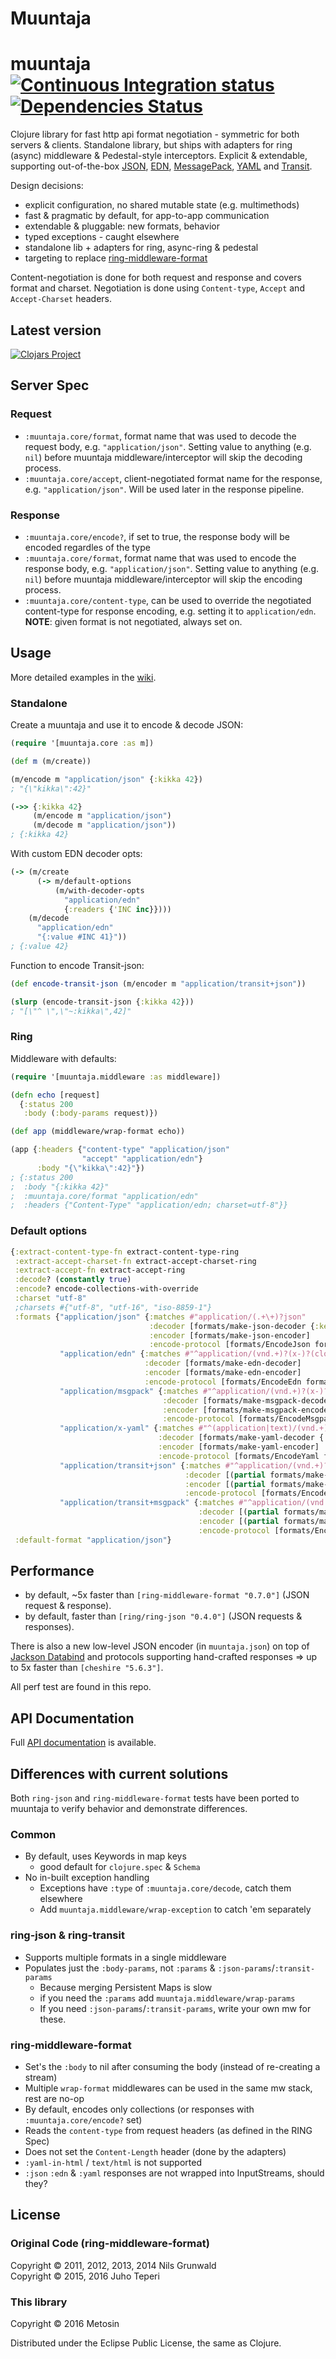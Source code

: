 # Muuntaja

# muuntaja [![Continuous Integration status](https://secure.travis-ci.org/metosin/muuntaja.png)](http://travis-ci.org/metosin/muuntaja) [![Dependencies Status](http://jarkeeper.com/metosin/muuntaja/status.svg)](http://jarkeeper.com/metosin/muuntaja)

Clojure library for fast http api format negotiation - symmetric for both servers & clients.
Standalone library, but ships with adapters for ring (async) middleware & Pedestal-style interceptors.
Explicit & extendable, supporting out-of-the-box [JSON](http://www.json.org/), [EDN](https://github.com/edn-format/edn),
[MessagePack](http://msgpack.org/), [YAML](http://yaml.org/) and [Transit](https://github.com/cognitect/transit-format).

Design decisions:

- explicit configuration, no shared mutable state (e.g. multimethods)
- fast & pragmatic by default, for app-to-app communication
- extendable & pluggable: new formats, behavior
- typed exceptions - caught elsewhere
- standalone lib + adapters for ring, async-ring & pedestal
- targeting to replace [ring-middleware-format](https://github.com/ngrunwald/ring-middleware-format)

Content-negotiation is done for both request and response and covers format and charset. Negotiation is
done using `Content-type`, `Accept` and `Accept-Charset` headers.

## Latest version

[![Clojars Project](http://clojars.org/metosin/muuntaja/latest-version.svg)](http://clojars.org/metosin/muuntaja)

## Server Spec

### Request

* `:muuntaja.core/format`, format name that was used to decode the request body, e.g. `"application/json"`.
   Setting value to anything (e.g. `nil`) before muuntaja middleware/interceptor will skip the decoding process.
* `:muuntaja.core/accept`, client-negotiated format name for the response, e.g. `"application/json"`. Will
   be used later in the response pipeline.

### Response

* `:muuntaja.core/encode?`, if set to true, the response body will be encoded regardles of the type
* `:muuntaja.core/format`, format name that was used to encode the response body, e.g. `"application/json"`.
   Setting value to anything (e.g. `nil`) before muuntaja middleware/interceptor will skip the encoding process.
* `:muuntaja.core/content-type`, can be used to override the negotiated content-type for response encoding,
   e.g. setting it to `application/edn`. **NOTE**: given format is not negotiated, always set on.

## Usage

More detailed examples in the [wiki](https://github.com/metosin/muuntaja/wiki).

### Standalone

Create a muuntaja and use it to encode & decode JSON:

```clj
(require '[muuntaja.core :as m])

(def m (m/create))

(m/encode m "application/json" {:kikka 42})
; "{\"kikka\":42}"

(->> {:kikka 42}
     (m/encode m "application/json")
     (m/decode m "application/json"))
; {:kikka 42}
```

With custom EDN decoder opts:

```clj
(-> (m/create
      (-> m/default-options
          (m/with-decoder-opts 
            "application/edn"
            {:readers {'INC inc}})))
    (m/decode 
      "application/edn" 
      "{:value #INC 41}"))
; {:value 42}    
```

Function to encode Transit-json:

```clj
(def encode-transit-json (m/encoder m "application/transit+json"))

(slurp (encode-transit-json {:kikka 42}))
; "[\"^ \",\"~:kikka\",42]"
```

### Ring

Middleware with defaults:

```clj
(require '[muuntaja.middleware :as middleware])

(defn echo [request]
  {:status 200
   :body (:body-params request)})

(def app (middleware/wrap-format echo))

(app {:headers {"content-type" "application/json"
                "accept" "application/edn"}
      :body "{\"kikka\":42}"})
; {:status 200
;  :body "{:kikka 42}"
;  :muuntaja.core/format "application/edn"
;  :headers {"Content-Type" "application/edn; charset=utf-8"}}
```

### Default options

```clj
{:extract-content-type-fn extract-content-type-ring
 :extract-accept-charset-fn extract-accept-charset-ring
 :extract-accept-fn extract-accept-ring
 :decode? (constantly true)
 :encode? encode-collections-with-override
 :charset "utf-8"
 ;charsets #{"utf-8", "utf-16", "iso-8859-1"}
 :formats {"application/json" {:matches #"application/(.+\+)?json"
                               :decoder [formats/make-json-decoder {:keywords? true}]
                               :encoder [formats/make-json-encoder]
                               :encode-protocol [formats/EncodeJson formats/encode-json]}
           "application/edn" {:matches #"^application/(vnd.+)?(x-)?(clojure|edn)"
                              :decoder [formats/make-edn-decoder]
                              :encoder [formats/make-edn-encoder]
                              :encode-protocol [formats/EncodeEdn formats/encode-edn]}
           "application/msgpack" {:matches #"^application/(vnd.+)?(x-)?msgpack"
                                  :decoder [formats/make-msgpack-decoder {:keywords? true}]
                                  :encoder [formats/make-msgpack-encoder]
                                  :encode-protocol [formats/EncodeMsgpack formats/encode-msgpack]}
           "application/x-yaml" {:matches #"^(application|text)/(vnd.+)?(x-)?yaml"
                                 :decoder [formats/make-yaml-decoder {:keywords true}]
                                 :encoder [formats/make-yaml-encoder]
                                 :encode-protocol [formats/EncodeYaml formats/encode-yaml]}
           "application/transit+json" {:matches #"^application/(vnd.+)?(x-)?transit\+json"
                                       :decoder [(partial formats/make-transit-decoder :json)]
                                       :encoder [(partial formats/make-transit-encoder :json)]
                                       :encode-protocol [formats/EncodeTransitJson formats/encode-transit-json]}
           "application/transit+msgpack" {:matches #"^application/(vnd.+)?(x-)?transit\+msgpack"
                                          :decoder [(partial formats/make-transit-decoder :msgpack)]
                                          :encoder [(partial formats/make-transit-encoder :msgpack)]
                                          :encode-protocol [formats/EncodeTransitMessagePack formats/encode-transit-msgpack]}}
 :default-format "application/json"}
 ```

## Performance

* by default, ~5x faster than `[ring-middleware-format "0.7.0"]` (JSON request & response).
* by default, faster than `[ring/ring-json "0.4.0"]` (JSON requests & responses).

There is also a new low-level JSON encoder (in `muuntaja.json`) on top of 
[Jackson Databind](https://github.com/FasterXML/jackson-databind) and protocols supporting
hand-crafted responses => up to 5x faster than `[cheshire "5.6.3"]`.

All perf test are found in this repo.

## API Documentation

Full [API documentation](http://metosin.github.com/muuntaja) is available.

## Differences with current solutions

Both `ring-json` and `ring-middleware-format` tests have been ported to muuntaja to
verify behavior and demonstrate differences. 

### Common

* By default, uses Keywords in map keys
  * good default for `clojure.spec` & `Schema`
* No in-built exception handling
  * Exceptions have `:type` of `:muuntaja.core/decode`, catch them elsewhere
  * Add `muuntaja.middleware/wrap-exception` to catch 'em separately

### ring-json & ring-transit

* Supports multiple formats in a single middleware
* Populates just the `:body-params`, not `:params` & `:json-params`/`:transit-params`
  * Because merging Persistent Maps is slow
  * if you need the `:params` add `muuntaja.middleware/wrap-params`
  * If you need `:json-params`/`:transit-params`, write your own mw for these.

### ring-middleware-format

* Set's the `:body` to nil after consuming the body (instead of re-creating a stream)
* Multiple `wrap-format` middlewares can be used in the same mw stack, rest are no-op
* By default, encodes only collections (or responses with `:muuntaja.core/encode?` set)
* Reads the `content-type` from request headers (as defined in the RING Spec)
* Does not set the `Content-Length` header (done by the adapters)
* `:yaml-in-html` / `text/html` is not supported
* `:json` `:edn` & `:yaml` responses are not wrapped into InputStreams, should they?

## License

### Original Code (ring-middleware-format)

Copyright &copy; 2011, 2012, 2013, 2014 Nils Grunwald<br>
Copyright &copy; 2015, 2016 Juho Teperi

### This library

Copyright &copy; 2016 Metosin

Distributed under the Eclipse Public License, the same as Clojure.

